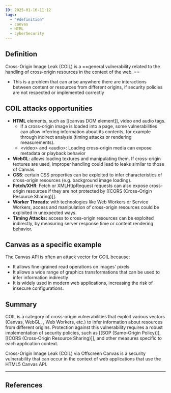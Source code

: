```yaml
---
ID: 2025-01-16-11:12
tags:
  - "#definition"
  - canvas
  - HTML
  - cyberSecurity
---
```

## Definition

Cross-Origin Image Leak (COIL) is a ==general vulnerability related to the handling of cross-origin resources in the context of the web. ==
- This is a problem that can arise anywhere there are interactions between content or resources from different origins, if security policies are not respected or implemented correctly

## COIL attacks opportunities

- **HTML** elements, such as [[canvas DOM element]], video and audio tags. 
	- If a cross-origin image is loaded into a page, some vulnerabilities can allow inferring information about its contents, for example through indirect analysis (timing attacks or rendering measurements).
	- \<video> and \<audio>: Loading cross-origin media can expose metadata or playback behavior
- **WebGL**: allows loading textures and manipulating them. If cross-origin textures are used, improper handling could lead to leaks similar to those of Canvas.
- **CSS**: certain CSS properties can be exploited to infer characteristics of cross-origin resources (e.g. background image loading).
- **Fetch/XHR**: Fetch or XMLHttpRequest requests can also expose cross-origin resources if they are not protected by [[CORS (Cross-Origin Resource Sharing)]].
- **Worker Threads**: with technologies like Web Workers or Service Workers, access and manipulation of cross-origin resources could be exploited in unexpected ways.
- **Timing Attacks:** access to cross-origin resources can be exploited indirectly, by measuring server response time or content rendering behavior.

## Canvas as a specific example

The Canvas API is often an attack vector for COIL because:
- It allows fine-grained read operations on images' pixels
- It allows a wide range of graphics transformations that can be used to infer information indirectly
- It is widely used in modern web applications, increasing the risk of insecure configurations.

## Summary

COIL is a category of cross-origin vulnerabilities that exploit various vectors (Canvas, WebGL, <img>, Web Workers, etc.) to infer information about resources from different origins. Protection against this vulnerability requires a robust implementation of security policies, such as [[SOP (Same-Origin Policy)]], [[CORS (Cross-Origin Resource Sharing)]], and other measures specific to each application context.

Cross-Origin Image Leak (COIL) via Offscreen Canvas is a security vulnerability that can occur in the context of web applications that use the HTML5 Canvas API.

---
## References
